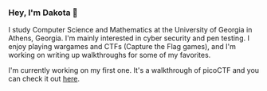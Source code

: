 ### Hey, I'm Dakota 👋

I study Computer Science and Mathematics at the University of Georgia in Athens, Georgia. I'm mainly interested in cyber security and pen testing. I enjoy playing wargames and CTFs (Capture the Flag games), and I'm working on writing up walkthroughs for some of my favorites.

I'm currently working on my first one. It's a walkthrough of picoCTF and you can check it out [here](https://github.com/sdvickers98/picoCTF-2019-Walkthrough).

<!--
**sdvickers98/sdvickers98** is a ✨ _special_ ✨ repository because its `README.md` (this file) appears on your GitHub profile.

Here are some ideas to get you started:

- 🔭 I’m currently working on ...
- 🌱 I’m currently learning ...
- 👯 I’m looking to collaborate on ...
- 🤔 I’m looking for help with ...
- 💬 Ask me about ...
- 📫 How to reach me: ...
- 😄 Pronouns: ...
- ⚡ Fun fact: ...
-->
